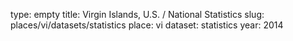 type: empty
title: Virgin Islands, U.S. / National Statistics
slug: places/vi/datasets/statistics
place: vi
dataset: statistics
year: 2014
